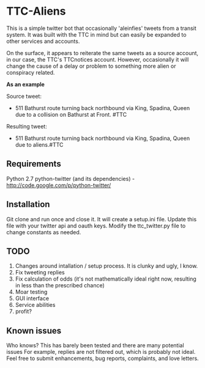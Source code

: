 TTC-Aliens
==========

This is a simple twitter bot that occasionally 'aleinfies' tweets from a transit system. It was built with the TTC in mind
but can easily be expanded to other services and accounts.

On the surface, it appears to reiterate the same tweets as a source account, in our case, the TTC's TTCnotices account.
However, occasionally it will change the cause of a delay or problem to something more alien or conspiracy related.

**As an example**

Source tweet:
- 511 Bathurst route turning back northbound via King, Spadina, Queen due to a collision on Bathurst at Front. #TTC

Resulting tweet:
- 511 Bathurst route turning back northbound via King, Spadina, Queen due to aliens.#TTC
  

Requirements
------------
Python 2.7
python-twitter (and its dependencies) - http://code.google.com/p/python-twitter/

Installation
------------
Git clone and run once and close it. 
It will create a setup.ini file. 
Update this file with your twitter api and oauth keys.
Modify the ttc_twitter.py file to change constants as needed.

TODO
----
1. Changes around intallation / setup process. It is clunky and ugly, I know.
2. Fix tweeting replies
3. Fix calculation of odds (it's not mathematically ideal right now, resulting in less than the prescribed chance)
4. Moar testing
5. GUI interface
6. Service abilities
7. profit?

Known issues
------------

Who knows? This has barely been tested and there are many potential issues
For example, replies are not filtered out, which is probably not ideal. 
Feel free to submit enhancements, bug reports, complaints, and love letters. 

